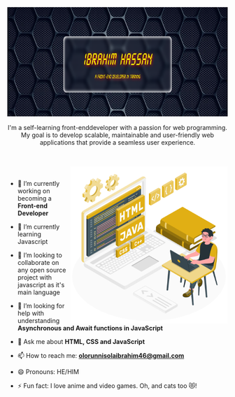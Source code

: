 <img src="./Images/Screenshot (179).png" width="100%" height="250px" alt="IBRAHIM HASSAN" />

<p align="center">
I'm a self-learning front-enddeveloper with a passion for web programming. My goal is to develop scalable, maintainable and user-friendly web applications that provide a seamless user experience.
</p>

##
<br>

<!--- Web illustrations by Storyset ( https://storyset.com/web ) --->
<img align="right" alt="GIF" src="./svgs/gifs.svg" width="360px"/>


<br>


- 🔭 I’m currently working on becoming a **Front-end Developer**

- 🌱 I’m currently learning Javascript

- 👯 I’m looking to collaborate on any open source project with javascript as it's main language

- 🤔 I’m looking for help with understanding **Asynchronous and Await functions in JavaScript**

- 💬 Ask me about **HTML, CSS and JavaScript**

- 📫 How to reach me: **olorunnisolaibrahim46@gmail.com**

- 😄 Pronouns: HE/HIM

- ⚡ Fun fact: I love anime and video games. Oh, and cats too 😻!


